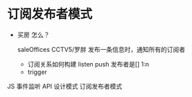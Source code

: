 # 订阅发布者模式
- 买房 怎么？

	saleOffices CCTV5/罗胖
	发布一条信息时，通知所有的订阅者
	- 订阅关系如何构建
  	listen
		push 发布者是[]
		1:n
	- trigger 

JS 事件监听 API
设计模式 订阅发布者模式
